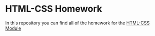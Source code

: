 # HTML-CSS Homework

In this repository you can find all of the homework for the [HTML-CSS Module](https://syllabus.codeyourfuture.io/html-css/)
